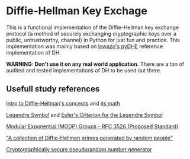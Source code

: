 # Diffie-Hellman Key Exchage
This is a functional implementation of the Diffie-Hellman key exchange protocol (a method of securely exchanging cryptographic keys over a public, untrustworthy, channel) in Python for just fun and practice. This implementation was mainly based on [lowazo's pyDHE](https://github.com/lowazo/pyDHE) reference implementation of DH. 

**WARNING: Don't use it on any real world application.** There are a ton of audited and tested implementations of DH to be used out there.

## Usefull study references

[Intro to Diffie-Hellman's concepts](https://www.youtube.com/watch?v=NmM9HA2MQGI) and [its math](https://www.youtube.com/watch?v=Yjrfm_oRO0w)

[Legendre Symbol](https://en.wikipedia.org/wiki/Legendre_symbol) and [Euler's Criterion for the Legendre Symbol](https://www.youtube.com/watch?v=o23itWTcEYw)

[Modular Exponential (MODP) Groups - RFC 3526 (Proposed Standard)](https://datatracker.ietf.org/doc/rfc3526/)

["A collection of Diffie-Hellman primes generated by random people"](https://github.com/RedHatProductSecurity/Diffie-Hellman-Primes)

[Cryptographically secure pseudorandom number generator](https://en.wikipedia.org/wiki/Cryptographically_secure_pseudorandom_number_generator)
